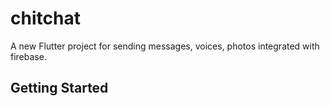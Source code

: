 # chitchat

A new Flutter project for sending messages, voices, photos integrated with firebase.

## Getting Started
